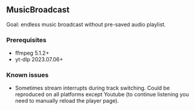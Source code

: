 ## MusicBroadcast

Goal: endless music broadcast without pre-saved audio playlist.

### Prerequisites

- ffmpeg 5.1.2+
- yt-dlp 2023.07.06+

### Known issues

- Sometimes stream interrupts during track switching. Could be reproduced on all platforms except Youtube (to continue listening you need to manually reload the player page).
